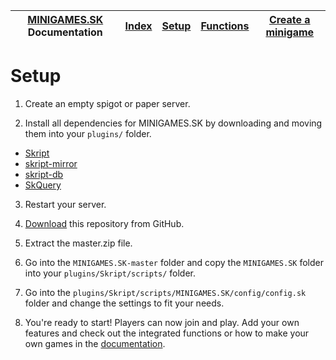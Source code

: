 | [MINIGAMES.SK](https://github.com/Abwasserrohr/MINIGAMES.SK) Documentation | [Index](index.md) | [Setup](setup.md) | [Functions](functions.md) | [Create a minigame](create_a_minigame.md) |
| -------- | -------- | -------- | -------- | -------- |

# Setup

1. Create an empty spigot or paper server.

2. Install all dependencies for MINIGAMES.SK by downloading and moving them into your `plugins/` folder.
- [Skript](https://github.com/SkriptLang/Skript)
- [skript-mirror](https://github.com/btk5h/skript-mirror)
- [skript-db](https://github.com/btk5h/skript-db)
- [SkQuery](https://www.spigotmc.org/resources/unofficial-skquery-fork-1-6-1-12.36631/)

3. Restart your server.

4. [Download](https://github.com/Abwasserrohr/MINIGAMES.SK/archive/master.zip) this repository from GitHub.

5. Extract the master.zip file.
 
6. Go into the `MINIGAMES.SK-master` folder and copy the `MINIGAMES.SK` folder into your `plugins/Skript/scripts/` folder.

7. Go into the `plugins/Skript/scripts/MINIGAMES.SK/config/config.sk` folder and change the settings to fit your needs.

8. You're ready to start! Players can now join and play. Add your own features and check out the integrated functions or how to make your own games in the [documentation](https://github.com/Abwasserrohr/MINIGAMES.SK/blob/master/MINIGAMES.SK/docs/index.md).


